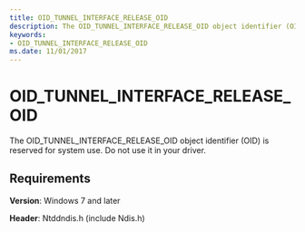 ```yaml
---
title: OID_TUNNEL_INTERFACE_RELEASE_OID
description: The OID_TUNNEL_INTERFACE_RELEASE_OID object identifier (OID) is reserved for system use. Do not use it in your driver.
keywords:
- OID_TUNNEL_INTERFACE_RELEASE_OID
ms.date: 11/01/2017
---
```


# OID_TUNNEL_INTERFACE_RELEASE_OID

The OID_TUNNEL_INTERFACE_RELEASE_OID object identifier (OID) is reserved for system use. Do not use it in your driver.

## Requirements

**Version**: Windows 7 and later

**Header**: Ntddndis.h (include Ndis.h)


